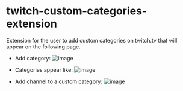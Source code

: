 # twitch-custom-categories-extension

Extension for the user to add custom categories on twitch.tv that will appear on the following page.

- Add category: ![image](https://github.com/ST4NSB/twitch-custom-categories-extension/assets/38291834/fe73b3d5-41b4-4a8f-9edb-6c6f09dbaa66)

- Categories appear like: ![image](https://github.com/ST4NSB/twitch-custom-categories-extension/assets/38291834/a9d87f92-1fea-4df6-900a-b9e7b95501fa)

- Add channel to a custom category: ![image](https://github.com/ST4NSB/twitch-custom-categories-extension/assets/38291834/ed36dd19-5f58-4248-a4aa-81b2fdbd8336)
